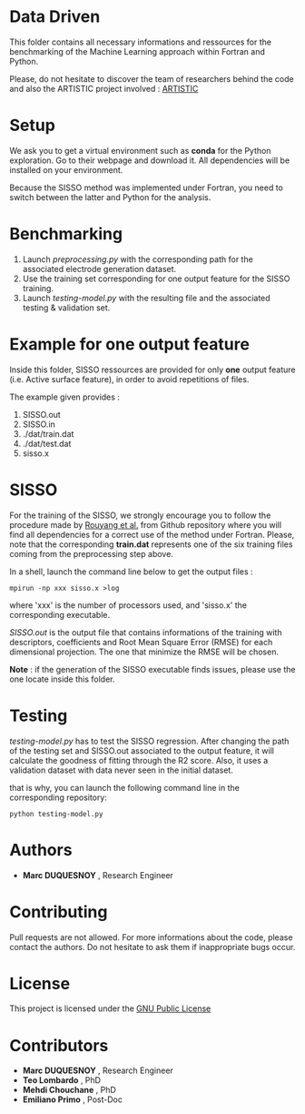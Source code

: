 Data Driven
========================================================

This folder contains all necessary
informations and ressources for the benchmarking of the Machine Learning
approach within Fortran and Python.

Please, do not hesitate to discover the team of researchers behind the code and also the ARTISTIC project
 involved : [ARTISTIC](https://www.u-picardie.fr/erc-artistic/?L=0)


Setup
========================================================
We ask you to get a virtual environment such as **conda** for the Python exploration.
Go to their webpage and download it. All dependencies will be
installed on your environment.

Because the SISSO method was implemented under Fortran, you need to switch 
between the latter and Python for the analysis.

Benchmarking
=========================================================
1. Launch _preprocessing.py_ with the corresponding path for the associated electrode generation
 dataset.
2. Use the training set corresponding for one output feature for the SISSO
training.
3. Launch _testing-model.py_ with the resulting file and the associated testing &
 validation set.

Example for one output feature
========================================================

Inside this folder, SISSO ressources are provided for only **one** output feature
(i.e. Active surface feature), in order to avoid repetitions of files.

The example given provides :
1. SISSO.out
2. SISSO.in
2. ./dat/train.dat
3. ./dat/test.dat
4. sisso.x

SISSO
========================================================

For the training of the SISSO, we strongly encourage you to follow the 
procedure made by [Rouyang et al.](https://github.com/rouyang2017/SISSO) from Github
repository where you will find all dependencies for a correct use of the method under Fortran.
Please, note that the corresponding **train.dat** represents one of the 
six training files coming from the preprocessing step above.

In a shell, launch the command line below to get the output files :
```shell script
mpirun -np xxx sisso.x >log
```
 
where 'xxx' is the number of processors used, and 'sisso.x' the corresponding
executable.

_SISSO.out_ is the output file that contains informations of the training with
descriptors, coefficients and Root Mean Square Error (RMSE) for each dimensional projection. The one that
minimize the RMSE will be chosen.

**Note** : if the generation of the SISSO executable finds issues, please use the one
locate inside this folder. 

Testing
========================================================
_testing-model.py_ has to test the SISSO regression.
After changing the path of the testing set and SISSO.out associated to the output
feature, it will calculate the goodness of fitting through the R2 score.
Also, it uses a validation dataset with data never seen in the initial dataset.

that is why, you can launch the following command line in the corresponding
 repository:
```shell script
python testing-model.py
```


 Authors
 ========================================================
  - **Marc DUQUESNOY** , Research Engineer
  
 Contributing 
========================================================

Pull requests are not allowed. For more informations about the code, please
 contact the authors.
 Do not hesitate to ask them if inappropriate bugs occur.
 
 
 License
========================================================

This project is licensed under the [GNU Public License](https://www.gnu.org/licenses/gpl-3.0.en.html)

Contributors
========================================================
- **Marc DUQUESNOY** , Research Engineer
- **Teo Lombardo** , PhD 
- **Mehdi Chouchane** , PhD
- **Emiliano Primo** , Post-Doc